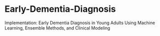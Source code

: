 # Early-Dementia-Diagnosis
Implementation: Early Dementia Diagnosis in Young Adults Using Machine Learning, Ensemble Methods, and Clinical Modeling
